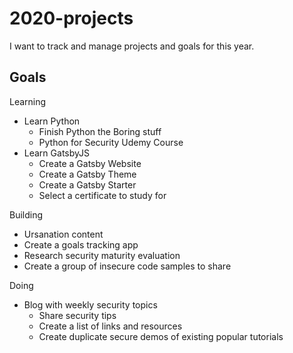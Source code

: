 # 2020-projects 
I want to track and manage projects and goals for this year. 

## Goals

Learning

- Learn Python
  - Finish Python the Boring stuff
  - Python for Security Udemy Course
- Learn GatsbyJS
  - Create a Gatsby Website
  - Create a Gatsby Theme
  - Create a Gatsby Starter
  - Select a certificate to study for
  
Building
- Ursanation content
- Create a goals tracking app
- Research security maturity evaluation
- Create a group of insecure code samples to share

Doing
- Blog with weekly security topics
  - Share security tips
  - Create a list of links and resources
  - Create duplicate secure demos of existing popular tutorials 






